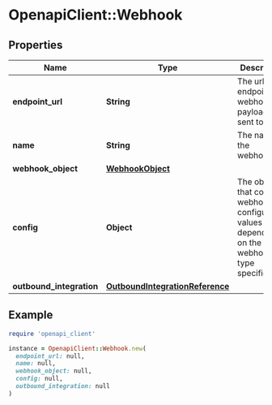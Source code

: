 # OpenapiClient::Webhook

## Properties

| Name | Type | Description | Notes |
| ---- | ---- | ----------- | ----- |
| **endpoint_url** | **String** | The url endpoint the webhook payload is sent to. | [optional] |
| **name** | **String** | The name of the webhook. | [optional] |
| **webhook_object** | [**WebhookObject**](WebhookObject.md) |  | [optional] |
| **config** | **Object** | The object that contains webhook configuration values depending on the webhook type specification. | [optional] |
| **outbound_integration** | [**OutboundIntegrationReference**](OutboundIntegrationReference.md) |  | [optional] |

## Example

```ruby
require 'openapi_client'

instance = OpenapiClient::Webhook.new(
  endpoint_url: null,
  name: null,
  webhook_object: null,
  config: null,
  outbound_integration: null
)
```

